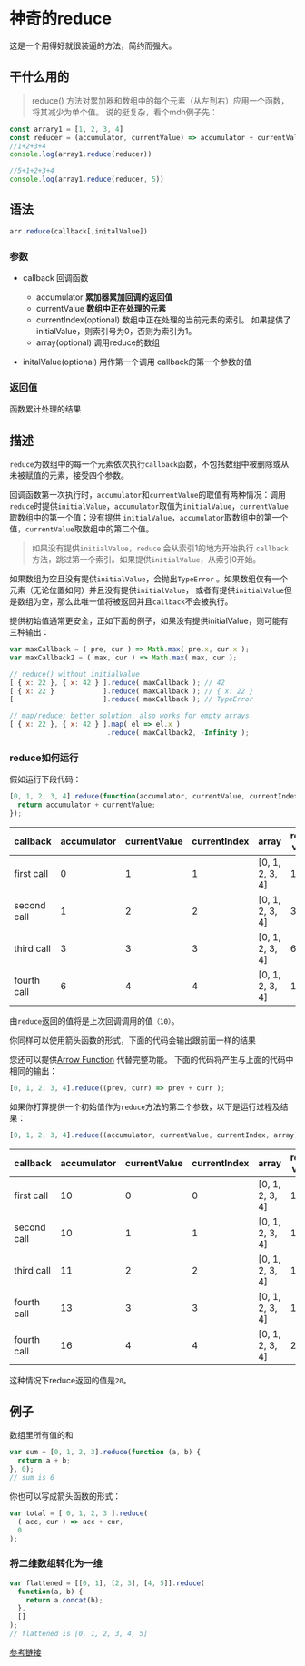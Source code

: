 # 神奇的reduce

这是一个用得好就很装逼的方法，简约而强大。

## 干什么用的

> reduce() 方法对累加器和数组中的每个元素（从左到右）应用一个函数，将其减少为单个值。
说的挺复杂，看个mdn例子先：

```js
const arrary1 = [1, 2, 3, 4]
const reducer = (accumulator, currentValue) => accumulator + currentValue
//1+2+3+4
console.log(array1.reduce(reducer))

//5+1+2+3+4
console.log(array1.reduce(reducer, 5))
```

## 语法

```js
arr.reduce(callback[,initalValue])
```

### 参数

* callback 回调函数
  * accumulator **累加器累加回调的返回值**
  * currentValue **数组中正在处理的元素**
  * currentIndex(optional) 数组中正在处理的当前元素的索引。 如果提供了initialValue，则索引号为0，否则为索引为1。
  * array(optional) 调用reduce的数组

* initalValue(optional) 用作第一个调用 callback的第一个参数的值

### 返回值

函数累计处理的结果

## 描述

`reduce`为数组中的每一个元素依次执行`callback`函数，不包括数组中被删除或从未被赋值的元素，接受四个参数。

回调函数第一次执行时，`accumulator`和`currentValue`的取值有两种情况：调用`reduce`时提供`initialValue`，`accumulator`取值为`initialValue`，`currentValue`取数组中的第一个值；没有提供 `initialValue`，`accumulator`取数组中的第一个值，`currentValue`取数组中的第二个值。

> 如果没有提供`initialValue`，`reduce` 会从索引1的地方开始执行 `callback` 方法，跳过第一个索引。如果提供`initialValue`，从索引0开始。

如果数组为空且没有提供`initialValue`，会抛出`TypeError` 。如果数组仅有一个元素（无论位置如何）并且没有提供`initialValue`， 或者有提供`initialValue`但是数组为空，那么此唯一值将被返回并且`callback`不会被执行。

提供初始值通常更安全，正如下面的例子，如果没有提供initialValue，则可能有三种输出：

```js
var maxCallback = ( pre, cur ) => Math.max( pre.x, cur.x );
var maxCallback2 = ( max, cur ) => Math.max( max, cur );

// reduce() without initialValue
[ { x: 22 }, { x: 42 } ].reduce( maxCallback ); // 42
[ { x: 22 }            ].reduce( maxCallback ); // { x: 22 }
[                      ].reduce( maxCallback ); // TypeError

// map/reduce; better solution, also works for empty arrays
[ { x: 22 }, { x: 42 } ].map( el => el.x )
                        .reduce( maxCallback2, -Infinity );
```

### reduce如何运行

假如运行下段代码：

```js
[0, 1, 2, 3, 4].reduce(function(accumulator, currentValue, currentIndex, array){
  return accumulator + currentValue;
});
```

| callback    | accumulator | currentValue | currentIndex | array           | return value |
| ----------- | ----------- | ------------ | ------------ | --------------- | ------------ |
| first call  | 0           | 1            | 1            | [0, 1, 2, 3, 4] | 1            |
| second call | 1           | 2            | 2            | [0, 1, 2, 3, 4] | 3            |
| third call  | 3           | 3            | 3            | [0, 1, 2, 3, 4] | 6            |
| fourth call | 6           | 4            | 4            | [0, 1, 2, 3, 4] | 10           |
由`reduce`返回的值将是上次回调调用的值`（10）`。

你同样可以使用箭头函数的形式，下面的代码会输出跟前面一样的结果

您还可以提供[Arrow Function](https://developer.mozilla.org/zh-CN/docs/Web/JavaScript/Reference/Functions/Arrow_functions) 代替完整功能。 下面的代码将产生与上面的代码中相同的输出：

```js
[0, 1, 2, 3, 4].reduce((prev, curr) => prev + curr );
```

如果你打算提供一个初始值作为`reduce`方法的第二个参数，以下是运行过程及结果：

```js
[0, 1, 2, 3, 4].reduce((accumulator, currentValue, currentIndex, array) => { return accumulator + currentValue; }, 10 )
```

| callback    | accumulator | currentValue | currentIndex | array           | return value |
| ----------- | ----------- | ------------ | ------------ | --------------- | ------------ |
| first call  | 10          | 0            | 0            | [0, 1, 2, 3, 4] | 10           |
| second call | 10          | 1            | 1            | [0, 1, 2, 3, 4] | 11           |
| third call  | 11          | 2            | 2            | [0, 1, 2, 3, 4] | 13           |
| fourth call | 13          | 3            | 3            | [0, 1, 2, 3, 4] | 16           |
| fourth call | 16          | 4            | 4            | [0, 1, 2, 3, 4] | 20           |
这种情况下reduce返回的值是`20`。

## 例子

数组里所有值的和

```js
var sum = [0, 1, 2, 3].reduce(function (a, b) {
  return a + b;
}, 0);
// sum is 6
```

你也可以写成箭头函数的形式：

```js
var total = [ 0, 1, 2, 3 ].reduce(
  ( acc, cur ) => acc + cur,
  0
);
```

### 将二维数组转化为一维

```js
var flattened = [[0, 1], [2, 3], [4, 5]].reduce(
  function(a, b) {
    return a.concat(b);
  },
  []
);
// flattened is [0, 1, 2, 3, 4, 5]
```

[参考链接](https://segmentfault.com/a/1190000013972464?utm_source=feed-content)
